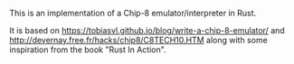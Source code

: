 This is an implementation of a Chip-8 emulator/interpreter in Rust. 

It is based on https://tobiasvl.github.io/blog/write-a-chip-8-emulator/ and http://devernay.free.fr/hacks/chip8/C8TECH10.HTM along with some inspiration from the book "Rust In Action".
